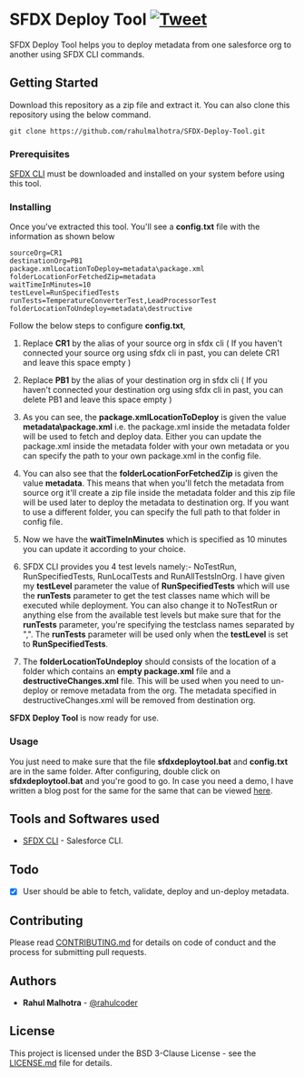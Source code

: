 # SFDX Deploy Tool [![Tweet](https://img.shields.io/twitter/url/http/shields.io.svg?style=social&logo=twitter)](https://twitter.com/intent/tweet?text=Check%20out%20this%20amazing%20salesforce%20deployment%20tool.%20It%20helps%20you%20to%20deploy%20metadata%20from%20one%20org%20to%20another%20for%20free%20using%20sfdx%20cli.&url=https://github.com/rahulmalhotra/SFDX-Deployment-Tool&via=rahulcoder&hashtags=salesforcedx,sfdcstop,salesforce,sfdxcli)

SFDX Deploy Tool helps you to deploy metadata from one salesforce org to another using SFDX CLI commands.

## Getting Started

Download this repository as a zip file and extract it. You can also clone this repository using the below command.
```
git clone https://github.com/rahulmalhotra/SFDX-Deploy-Tool.git
```

### Prerequisites

[SFDX CLI](https://developer.salesforce.com/tools/sfdxcli) must be downloaded and installed on your system before using this tool.

### Installing

Once you've extracted this tool. You'll see a **config.txt** file with the information as shown below
```
sourceOrg=CR1
destinationOrg=PB1
package.xmlLocationToDeploy=metadata\package.xml
folderLocationForFetchedZip=metadata
waitTimeInMinutes=10
testLevel=RunSpecifiedTests
runTests=TemperatureConverterTest,LeadProcessorTest
folderLocationToUndeploy=metadata\destructive
```
Follow the below steps to configure **config.txt**,

1. Replace **CR1** by the alias of your source org in sfdx cli ( If you haven't connected your source org using sfdx cli in past, you can delete CR1 and leave this space empty )

2. Replace **PB1** by the alias of your destination org in sfdx cli ( If you haven't connected your destination org using sfdx cli in past, you can delete PB1 and leave this space empty )

3. As you can see, the **package.xmlLocationToDeploy** is given the value **metadata\package.xml** i.e. the package.xml inside the metadata folder will be used to fetch and deploy data.
Either you can update the package.xml inside the metadata folder with your own metadata or you can specify the path to your own package.xml in the config file.

4. You can also see that the **folderLocationForFetchedZip** is given the value **metadata**. This means that when you'll fetch the metadata from source org it'll create a zip file inside 
the metadata folder and this zip file will be used later to deploy the metadata to destination org. If you want to use a different folder, you can specify the full path to that folder in config file.

5. Now we have the **waitTimeInMinutes** which is specified as 10 minutes you can update it according to your choice.

6. SFDX CLI provides you 4 test levels namely:- NoTestRun, RunSpecifiedTests, RunLocalTests and RunAllTestsInOrg. I have given my **testLevel** parameter the value of **RunSpecifiedTests** which will use the **runTests** parameter to get the test classes name which will be executed while deployment. 
You can also change it to NoTestRun or anything else from the available test levels but make sure that for the **runTests** parameter, you're specifying the testclass names separated by ",". The **runTests** parameter will be used only when the **testLevel** is set to **RunSpecifiedTests**.

7. The **folderLocationToUndeploy** should consists of the location of a folder which contains an **empty package.xml** file and a **destructiveChanges.xml** file. This will be used when you need to un-deploy or remove metadata from the org. The metadata specified in destructiveChanges.xml will be removed from destination org.

**SFDX Deploy Tool** is now ready for use.

### Usage

You just need to make sure that the file **sfdxdeploytool.bat** and **config.txt** are in the same folder. 
After configuring, double click on **sfdxdeploytool.bat** and you're good to go. In case you need a demo, 
I have written a blog post for the same for the same that can be viewed [here](https://www.sfdcstop.com/2019/06/sfdx-deploy-tool.html).

## Tools and Softwares used

* [SFDX CLI](https://developer.salesforce.com/tools/sfdxcli) - Salesforce CLI.

## Todo

- [x] User should be able to fetch, validate, deploy and un-deploy metadata.

## Contributing

Please read [CONTRIBUTING.md](CONTRIBUTING.md) for details on code of conduct and the process for submitting pull requests.

## Authors

* **Rahul Malhotra** - [@rahulcoder](https://twitter.com/rahulcoder)

## License

This project is licensed under the BSD 3-Clause License - see the [LICENSE.md](LICENSE.md) file for details.
